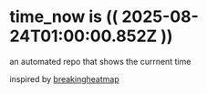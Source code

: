 # time_now is (( 2025-08-24T01:00:00.852Z ))

an automated repo that shows the currnent time

inspired by [breakingheatmap](https://github.com/breakingheatmap/breakingheatmap)